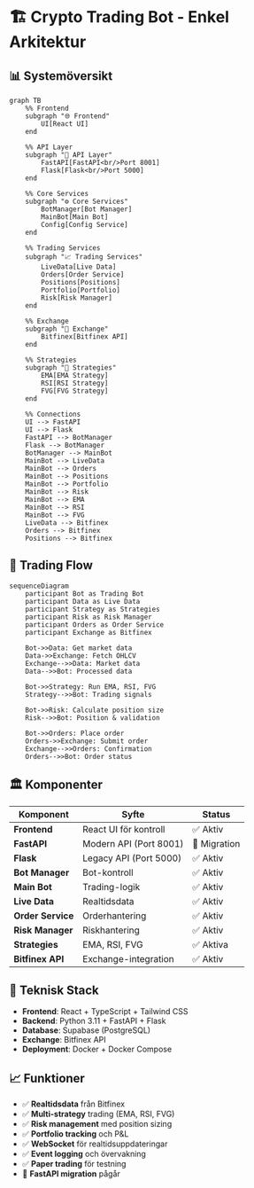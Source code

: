 # 🏗️ Crypto Trading Bot - Enkel Arkitektur

## 📊 Systemöversikt

```mermaid
graph TB
    %% Frontend
    subgraph "🌐 Frontend"
        UI[React UI]
    end

    %% API Layer
    subgraph "🚪 API Layer"
        FastAPI[FastAPI<br/>Port 8001]
        Flask[Flask<br/>Port 5000]
    end

    %% Core Services
    subgraph "⚙️ Core Services"
        BotManager[Bot Manager]
        MainBot[Main Bot]
        Config[Config Service]
    end

    %% Trading Services
    subgraph "📈 Trading Services"
        LiveData[Live Data]
        Orders[Order Service]
        Positions[Positions]
        Portfolio[Portfolio]
        Risk[Risk Manager]
    end

    %% Exchange
    subgraph "🔗 Exchange"
        Bitfinex[Bitfinex API]
    end

    %% Strategies
    subgraph "🧠 Strategies"
        EMA[EMA Strategy]
        RSI[RSI Strategy]
        FVG[FVG Strategy]
    end

    %% Connections
    UI --> FastAPI
    UI --> Flask
    FastAPI --> BotManager
    Flask --> BotManager
    BotManager --> MainBot
    MainBot --> LiveData
    MainBot --> Orders
    MainBot --> Positions
    MainBot --> Portfolio
    MainBot --> Risk
    MainBot --> EMA
    MainBot --> RSI
    MainBot --> FVG
    LiveData --> Bitfinex
    Orders --> Bitfinex
    Positions --> Bitfinex
```

## 🔄 Trading Flow

```mermaid
sequenceDiagram
    participant Bot as Trading Bot
    participant Data as Live Data
    participant Strategy as Strategies
    participant Risk as Risk Manager
    participant Orders as Order Service
    participant Exchange as Bitfinex

    Bot->>Data: Get market data
    Data->>Exchange: Fetch OHLCV
    Exchange-->>Data: Market data
    Data-->>Bot: Processed data
    
    Bot->>Strategy: Run EMA, RSI, FVG
    Strategy-->>Bot: Trading signals
    
    Bot->>Risk: Calculate position size
    Risk-->>Bot: Position & validation
    
    Bot->>Orders: Place order
    Orders->>Exchange: Submit order
    Exchange-->>Orders: Confirmation
    Orders-->>Bot: Order status
```

## 🏛️ Komponenter

| Komponent | Syfte | Status |
|-----------|-------|--------|
| **Frontend** | React UI för kontroll | ✅ Aktiv |
| **FastAPI** | Modern API (Port 8001) | 🔄 Migration |
| **Flask** | Legacy API (Port 5000) | ✅ Aktiv |
| **Bot Manager** | Bot-kontroll | ✅ Aktiv |
| **Main Bot** | Trading-logik | ✅ Aktiv |
| **Live Data** | Realtidsdata | ✅ Aktiv |
| **Order Service** | Orderhantering | ✅ Aktiv |
| **Risk Manager** | Riskhantering | ✅ Aktiv |
| **Strategies** | EMA, RSI, FVG | ✅ Aktiva |
| **Bitfinex API** | Exchange-integration | ✅ Aktiv |

## 🔧 Teknisk Stack

- **Frontend**: React + TypeScript + Tailwind CSS
- **Backend**: Python 3.11 + FastAPI + Flask
- **Database**: Supabase (PostgreSQL)
- **Exchange**: Bitfinex API
- **Deployment**: Docker + Docker Compose

## 📈 Funktioner

- ✅ **Realtidsdata** från Bitfinex
- ✅ **Multi-strategy** trading (EMA, RSI, FVG)
- ✅ **Risk management** med position sizing
- ✅ **Portfolio tracking** och P&L
- ✅ **WebSocket** för realtidsuppdateringar
- ✅ **Event logging** och övervakning
- ✅ **Paper trading** för testning
- 🔄 **FastAPI migration** pågår 